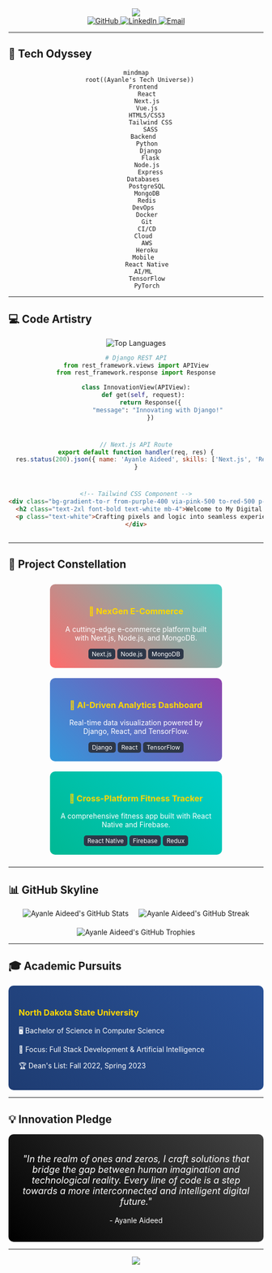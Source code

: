 <div align="center">
  <img src="https://capsule-render.vercel.app/api?type=waving&color=gradient&height=300&section=header&text=Ayanle%20Aideed&fontSize=90&animation=fadeIn&fontAlignY=38&desc=Crafting%20the%20Future%20of%20Web%20|%20NDSU%20CS%20Student%20|%20Aspiring%20Full%20Stack%20Dev&descAlignY=51&descAlign=62" />
</div>

<div align="center">
  <a href="https://github.com/ayanleaideed" target="_blank">
    <img src="https://img.shields.io/badge/GitHub-100000?style=for-the-badge&logo=github&logoColor=white" alt="GitHub" />
  </a>
  <a href="https://www.linkedin.com/in/ayanle-aideed-118752252/" target="_blank">
    <img src="https://img.shields.io/badge/LinkedIn-0077B5?style=for-the-badge&logo=linkedin&logoColor=white" alt="LinkedIn" />
  </a>
  <a href="mailto:ayanle.aideed@example.com" target="_blank">
    <img src="https://img.shields.io/badge/Email-D14836?style=for-the-badge&logo=gmail&logoColor=white" alt="Email" />
  </a>
</div>

---

## 🚀 Tech Odyssey

<div align="center">
  
```mermaid
mindmap
  root((Ayanle's Tech Universe))
    Frontend
      React
      Next.js
      Vue.js
      HTML5/CSS3
        Tailwind CSS
        SASS
    Backend
      Python
        Django
        Flask
      Node.js
        Express
    Databases
      PostgreSQL
      MongoDB
      Redis
    DevOps
      Docker
      Git
      CI/CD
    Cloud
      AWS
      Heroku
    Mobile
      React Native
    AI/ML
      TensorFlow
      PyTorch
```

</div>

---

## 💻 Code Artistry

<div align="center">
  <img src="https://github-readme-stats.vercel.app/api/top-langs/?username=ayanleaideed&layout=compact&theme=radical&hide_border=true&bg_color=0D1117&title_color=00FF00&icon_color=00FFFF&text_color=FFFFFF" alt="Top Languages" />
</div>

<div align="center" style="display: flex; justify-content: center; flex-wrap: wrap; gap: 10px;">

```python
# Django REST API
from rest_framework.views import APIView
from rest_framework.response import Response

class InnovationView(APIView):
    def get(self, request):
        return Response({
            "message": "Innovating with Django!"
        })
```

```javascript
// Next.js API Route
export default function handler(req, res) {
  res.status(200).json({ name: 'Ayanle Aideed', skills: ['Next.js', 'React', 'Node.js'] })
}
```

```html
<!-- Tailwind CSS Component -->
<div class="bg-gradient-to-r from-purple-400 via-pink-500 to-red-500 p-6 rounded-lg shadow-lg">
  <h2 class="text-2xl font-bold text-white mb-4">Welcome to My Digital Realm</h2>
  <p class="text-white">Crafting pixels and logic into seamless experiences.</p>
</div>
```

</div>

---

## 🌟 Project Constellation

<div align="center" style="display: flex; justify-content: space-around; flex-wrap: wrap;">

<div style="width: 300px; margin: 10px; padding: 20px; background: linear-gradient(45deg, #FF6B6B, #4ECDC4); border-radius: 10px; color: white;">
  <h3 style="color: #FFD700;">🚀 NexGen E-Commerce</h3>
  <p>A cutting-edge e-commerce platform built with Next.js, Node.js, and MongoDB.</p>
  <div style="margin-top: 10px;">
    <span style="background: #2d3748; padding: 3px 7px; border-radius: 5px; font-size: 12px;">Next.js</span>
    <span style="background: #2d3748; padding: 3px 7px; border-radius: 5px; font-size: 12px;">Node.js</span>
    <span style="background: #2d3748; padding: 3px 7px; border-radius: 5px; font-size: 12px;">MongoDB</span>
  </div>
</div>

<div style="width: 300px; margin: 10px; padding: 20px; background: linear-gradient(45deg, #3498db, #8e44ad); border-radius: 10px; color: white;">
  <h3 style="color: #FFD700;">🤖 AI-Driven Analytics Dashboard</h3>
  <p>Real-time data visualization powered by Django, React, and TensorFlow.</p>
  <div style="margin-top: 10px;">
    <span style="background: #2d3748; padding: 3px 7px; border-radius: 5px; font-size: 12px;">Django</span>
    <span style="background: #2d3748; padding: 3px 7px; border-radius: 5px; font-size: 12px;">React</span>
    <span style="background: #2d3748; padding: 3px 7px; border-radius: 5px; font-size: 12px;">TensorFlow</span>
  </div>
</div>

<div style="width: 300px; margin: 10px; padding: 20px; background: linear-gradient(45deg, #00b894, #00cec9); border-radius: 10px; color: white;">
  <h3 style="color: #FFD700;">📱 Cross-Platform Fitness Tracker</h3>
  <p>A comprehensive fitness app built with React Native and Firebase.</p>
  <div style="margin-top: 10px;">
    <span style="background: #2d3748; padding: 3px 7px; border-radius: 5px; font-size: 12px;">React Native</span>
    <span style="background: #2d3748; padding: 3px 7px; border-radius: 5px; font-size: 12px;">Firebase</span>
    <span style="background: #2d3748; padding: 3px 7px; border-radius: 5px; font-size: 12px;">Redux</span>
  </div>
</div>

</div>

---

## 📊 GitHub Skyline

<div align="center" style="display: flex; justify-content: center; gap: 20px; flex-wrap: wrap;">
  <img src="https://github-readme-stats.vercel.app/api?username=ayanleaideed&show_icons=true&count_private=true&hide_border=true&title_color=00FF00&icon_color=00FFFF&text_color=c9d1d9&bg_color=0d1117" alt="Ayanle Aideed's GitHub Stats" /> 
  <img src="https://github-readme-streak-stats.herokuapp.com/?user=ayanleaideed&theme=radical&hide_border=true&stroke=0000&background=0D1117&ring=00FFFF&fire=FF00FF&currStreakLabel=00FFFF" alt="Ayanle Aideed's GitHub Streak" />
</div>

<div align="center" style="margin-top: 20px;">
  <img src="https://github-profile-trophy.vercel.app/?username=ayanleaideed&theme=radical&no-frame=true&no-bg=true&margin-w=4" alt="Ayanle Aideed's GitHub Trophies" />
</div>

---

## 🎓 Academic Pursuits

<div style="background: linear-gradient(45deg, #1e3c72, #2a5298); padding: 20px; border-radius: 10px; color: white;">
  <h3 style="color: #FFD700;">North Dakota State University</h3>
  <p>🖥️ Bachelor of Science in Computer Science</p>
  <p>🚀 Focus: Full Stack Development & Artificial Intelligence</p>
  <p>🏆 Dean's List: Fall 2022, Spring 2023</p>
</div>

---

## 💡 Innovation Pledge

<div style="background: linear-gradient(45deg, #000000, #434343); padding: 20px; border-radius: 10px; color: white; text-align: center;">
  <p style="font-style: italic; font-size: 18px;">"In the realm of ones and zeros, I craft solutions that bridge the gap between human imagination and technological reality. Every line of code is a step towards a more interconnected and intelligent digital future."</p>
  <p style="margin-top: 10px;">- Ayanle Aideed</p>
</div>

---

<div align="center">
  <img src="https://capsule-render.vercel.app/api?type=waving&color=gradient&height=100&section=footer" />
</div>
